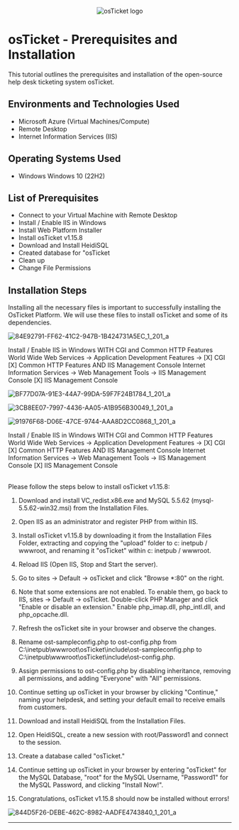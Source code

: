 <p align="center">
<img src="https://i.imgur.com/Clzj7Xs.png" alt="osTicket logo"/>
</p>

<h1>osTicket - Prerequisites and Installation</h1>
This tutorial outlines the prerequisites and installation of the open-source help desk ticketing system osTicket.<br />


<h2>Environments and Technologies Used</h2>

- Microsoft Azure (Virtual Machines/Compute)
- Remote Desktop
- Internet Information Services (IIS)

<h2>Operating Systems Used </h2>

- Windows Windows 10 (22H2)

<h2>List of Prerequisites</h2>

- Connect to your Virtual Machine with Remote Desktop
- Install / Enable IIS in Windows
- Install Web Platform Installer
- Install osTicket v1.15.8
- Download and Install HeidiSQL
- Created database for "osTicket
- Clean up 
- Change File Permissions

<h2>Installation Steps</h2>

<p>
  Installing all the necessary files is important to successfully installing the OsTicket Platform. We will use these files to install osTicket and some of its dependencies.


  ![84E92791-FF62-41C2-947B-1B424731A5EC_1_201_a](https://github.com/stevelloyd76/osticket-prereqs/assets/162848869/d9da9a56-9025-4620-80f9-a8d25b799551)

Install / Enable IIS in Windows WITH
CGI and Common HTTP Features
World Wide Web Services -> Application Development Features ->
[X] CGI
[X] Common HTTP Features
AND IIS Management Console
Internet Information Services -> Web Management Tools -> IIS Management Console
	[X] IIS Management Console

  ![BF77D07A-91E3-44A7-99DA-59F7F24B1784_1_201_a](https://github.com/stevelloyd76/osticket-prereqs/assets/162848869/23843ca9-c33e-4a84-8af6-97a76133a9d3)

  ![3CB8EE07-7997-4436-AA05-A1B956B30049_1_201_a](https://github.com/stevelloyd76/osticket-prereqs/assets/162848869/1b8395d0-0641-4aed-88b8-9f745f8e1617)

  ![91976F68-D06E-47CE-9744-AAA8D2CC0868_1_201_a](https://github.com/stevelloyd76/osticket-prereqs/assets/162848869/e9b5e09b-3f36-43da-a608-f9b5e0db6696)

<p>
Install / Enable IIS in Windows WITH
CGI and Common HTTP Features
World Wide Web Services -> Application Development Features ->
[X] CGI
[X] Common HTTP Features
AND IIS Management Console
Internet Information Services -> Web Management Tools -> IIS Management Console
	[X] IIS Management Console
</p>
<br />
Please follow the steps below to install osTicket v1.15.8:


1. Download and install VC_redist.x86.exe and MySQL 5.5.62 (mysql-5.5.62-win32.msi) from the Installation Files.


2. Open IIS as an administrator and register PHP from within IIS.


3. Install osTicket v1.15.8 by downloading it from the Installation Files Folder, extracting and copying the "upload" folder to c: inetpub / wwwroot, and renaming it "osTicket" within c: inetpub / wwwroot.


4. Reload IIS (Open IIS, Stop and Start the server).


5. Go to sites -> Default -> osTicket and click "Browse *:80" on the right.


6. Note that some extensions are not enabled. To enable them, go back to IIS, sites -> Default -> osTicket. Double-click PHP Manager and click "Enable or disable an extension." Enable php_imap.dll, php_intl.dll, and php_opcache.dll.


7. Refresh the osTicket site in your browser and observe the changes.


8. Rename ost-sampleconfig.php to ost-config.php from C:\inetpub\wwwroot\osTicket\include\ost-sampleconfig.php to C:\inetpub\wwwroot\osTicket\include\ost-config.php.


9. Assign permissions to ost-config.php by disabling inheritance, removing all permissions, and adding "Everyone" with "All" permissions.


10. Continue setting up osTicket in your browser by clicking "Continue," naming your helpdesk, and setting your default email to receive emails from customers.


11. Download and install HeidiSQL from the Installation Files.


12. Open HeidiSQL, create a new session with root/Password1 and connect to the session.


13. Create a database called "osTicket."


14. Continue setting up osTicket in your browser by entering "osTicket" for the MySQL Database, "root" for the MySQL Username, "Password1" for the MySQL Password, and clicking "Install Now!".


15. Congratulations, osTicket v1.15.8 should now be installed without errors!


<p>

  ![844D5F26-DEBE-462C-8982-AADFE4743840_1_201_a](https://github.com/stevelloyd76/osticket-prereqs/assets/162848869/24d884c8-4fcc-4ac7-87c1-b89cbe8dbe11)

_________________________
